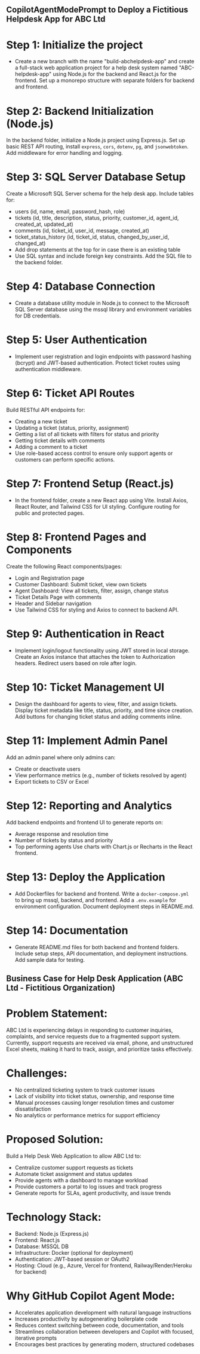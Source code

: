 ## CopilotAgentModePrompt to Deploy a Fictitious Helpdesk App for ABC Ltd

# Step 1: Initialize the project
- Create a new branch with the name "build-abchelpdesk-app" and create a full-stack web application project for a help desk system named "ABC-helpdesk-app" using Node.js for the backend and React.js for the frontend. Set up a monorepo structure with separate folders for backend and frontend.

# Step 2: Backend Initialization (Node.js)
In the backend folder, initialize a Node.js project using Express.js. Set up basic REST API routing, install `express`, `cors`, `dotenv`, `pg`, and `jsonwebtoken`. Add middleware for error handling and logging.

# Step 3: SQL Server Database Setup
Create a Microsoft SQL Server schema for the help desk app. Include tables for:
- users (id, name, email, password_hash, role)
- tickets (id, title, description, status, priority, customer_id, agent_id, created_at, updated_at)
- comments (id, ticket_id, user_id, message, created_at)
- ticket_status_history (id, ticket_id, status, changed_by_user_id, changed_at)
- Add drop statements at the top for in case there is an existing table
- Use SQL syntax and include foreign key constraints. Add the SQL file to the backend folder.

# Step 4:  Database Connection
- Create a database utility module in Node.js to connect to the Microsoft SQL Server database using the mssql library and environment variables for DB credentials.

# Step 5: User Authentication
- Implement user registration and login endpoints with password hashing (bcrypt) and JWT-based authentication. Protect ticket routes using authentication middleware.

# Step 6: Ticket API Routes
Build RESTful API endpoints for:
- Creating a new ticket
- Updating a ticket (status, priority, assignment)
- Getting a list of all tickets with filters for status and priority
- Getting ticket details with comments
- Adding a comment to a ticket
- Use role-based access control to ensure only support agents or customers can perform specific actions.

# Step 7: Frontend Setup (React.js)
- In the frontend folder, create a new React app using Vite. Install Axios, React Router, and Tailwind CSS for UI styling. Configure routing for public and protected pages.

# Step 8: Frontend Pages and Components
Create the following React components/pages:
- Login and Registration page
- Customer Dashboard: Submit ticket, view own tickets
- Agent Dashboard: View all tickets, filter, assign, change status
- Ticket Details Page with comments
- Header and Sidebar navigation
- Use Tailwind CSS for styling and Axios to connect to backend API.

# Step 9: Authentication in React
- Implement login/logout functionality using JWT stored in local storage. Create an Axios instance that attaches the token to Authorization headers. Redirect users based on role after login.

# Step 10: Ticket Management UI
- Design the dashboard for agents to view, filter, and assign tickets. Display ticket metadata like title, status, priority, and time since creation. Add buttons for changing ticket status and adding comments inline.

# Step 11: Implement Admin Panel
Add an admin panel where only admins can:
- Create or deactivate users
- View performance metrics (e.g., number of tickets resolved by agent)
- Export tickets to CSV or Excel

# Step 12: Reporting and Analytics
Add backend endpoints and frontend UI to generate reports on:
- Average response and resolution time
- Number of tickets by status and priority
- Top performing agents
Use charts with Chart.js or Recharts in the React frontend.

# Step 13: Deploy the Application
- Add Dockerfiles for backend and frontend. Write a `docker-compose.yml` to bring up mssql, backend, and frontend. Add a `.env.example` for environment configuration. Document deployment steps in README.md.

# Step 14: Documentation
- Generate README.md files for both backend and frontend folders. Include setup steps, API documentation, and deployment instructions. Add sample data for testing.



## Business Case for Help Desk Application (ABC Ltd - Fictitious Organization)

# Problem Statement:
ABC Ltd is experiencing delays in responding to customer inquiries, complaints, and service requests due to a fragmented support system.
Currently, support requests are received via email, phone, and unstructured Excel sheets, making it hard to track, assign, and prioritize tasks effectively.

# Challenges:
- No centralized ticketing system to track customer issues
- Lack of visibility into ticket status, ownership, and response time
- Manual processes causing longer resolution times and customer dissatisfaction
- No analytics or performance metrics for support efficiency

# Proposed Solution:
Build a Help Desk Web Application to allow ABC Ltd to:
- Centralize customer support requests as tickets
- Automate ticket assignment and status updates
- Provide agents with a dashboard to manage workload
- Provide customers a portal to log issues and track progress
- Generate reports for SLAs, agent productivity, and issue trends

# Technology Stack:
- Backend: Node.js (Express.js)
- Frontend: React.js
- Database: MSSQL DB
- Infrastructure: Docker (optional for deployment)
- Authentication: JWT-based session or OAuth2
- Hosting: Cloud (e.g., Azure, Vercel for frontend, Railway/Render/Heroku for backend)

# Why GitHub Copilot Agent Mode:
- Accelerates application development with natural language instructions
- Increases productivity by autogenerating boilerplate code
- Reduces context switching between code, documentation, and tools
- Streamlines collaboration between developers and Copilot with focused, iterative prompts
- Encourages best practices by generating modern, structured codebases


